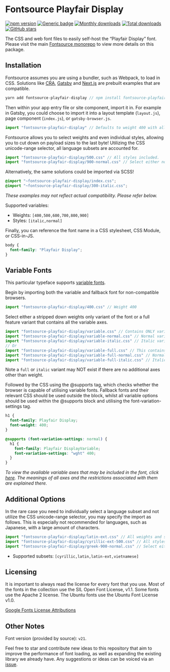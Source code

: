 # Fontsource Playfair Display

[![npm version](https://badge.fury.io/js/fontsource-playfair-display.svg)](https://www.npmjs.com/package/fontsource-playfair-display) [![Generic badge](https://img.shields.io/badge/fontsource-passing-brightgreen)](https://github.com/fontsource/fontsource) [![Monthly downloads](https://badgen.net/npm/dm/fontsource-playfair-display)](https://github.com/fontsource/fontsource) [![Total downloads](https://badgen.net/npm/dt/fontsource-playfair-display)](https://github.com/fontsource/fontsource) [![GitHub stars](https://img.shields.io/github/stars/DecliningLotus/fontsource.svg?style=social&label=Star)](https://github.com/fontsource/fontsource/stargazers)

The CSS and web font files to easily self-host the “Playfair Display” font. Please visit the main [Fontsource monorepo](https://github.com/fontsource/fontsource) to view more details on this package.

## Installation

Fontsource assumes you are using a bundler, such as Webpack, to load in CSS. Solutions like [CRA](https://create-react-app.dev/), [Gatsby](https://www.gatsbyjs.org/) and [Next.js](https://nextjs.org/) are prebuilt examples that are compatible.

```javascript
yarn add fontsource-playfair-display // npm install fontsource-playfair-display
```

Then within your app entry file or site component, import it in. For example in Gatsby, you could choose to import it into a layout template (`layout.js`), page component (`index.js`), or `gatsby-browser.js`.

```javascript
import "fontsource-playfair-display" // Defaults to weight 400 with all styles included.
```

Fontsource allows you to select weights and even individual styles, allowing you to cut down on payload sizes to the last byte! Utilizing the CSS unicode-range selector, all language subsets are accounted for.

```javascript
import "fontsource-playfair-display/500.css" // All styles included.
import "fontsource-playfair-display/900-normal.css" // Select either normal or italic.
```

Alternatively, the same solutions could be imported via SCSS!

```scss
@import "~fontsource-playfair-display/index.css";
@import "~fontsource-playfair-display/300-italic.css";
```

_These examples may not reflect actual compatibility. Please refer below._

Supported variables:

- Weights: `[400,500,600,700,800,900]`
- Styles: `[italic,normal]`

Finally, you can reference the font name in a CSS stylesheet, CSS Module, or CSS-in-JS.

```css
body {
  font-family: "Playfair Display";
}
```

## Variable Fonts

This particular typeface supports [variable fonts](https://developer.mozilla.org/en-US/docs/Web/CSS/CSS_Fonts/Variable_Fonts_Guide).

Begin by importing both the variable and fallback font for non-compatible browsers.

```js
import "fontsource-playfair-display/400.css" // Weight 400
```

Select either a stripped down weights only variant of the font or a full feature variant that contains all the variable axes.

```js
import "fontsource-playfair-display/variable.css" // Contains ONLY variable weights and no other axes. Both normal and italic.
import "fontsource-playfair-display/variable-normal.css" // Normal variant.
import "fontsource-playfair-display/variable-italic.css" // Italic variant.
// Or
import "fontsource-playfair-display/variable-full.css" // This contains ALL variable axes. Font files are larger. Both normal and italic.
import "fontsource-playfair-display/variable-full-normal.css" // Normal variant.
import "fontsource-playfair-display/variable-full-italic.css" // Italic variant.
```

Note a `full` or `italic` variant may NOT exist if there are no additional axes other than weight.

Followed by the CSS using the @supports tag, which checks whether the browser is capable of utilising variable fonts. Fallback fonts and their relevant CSS should be used outside the block, whilst all variable options should be used within the @supports block and utilising the font-variation-settings tag.

```css
h1 {
  font-family: Playfair Display;
  font-weight: 400;
}

@supports (font-variation-settings: normal) {
  h1 {
    font-family: Playfair DisplayVariable;
    font-variation-settings: "wght" 400;
  }
}
```

_To view the available variable axes that may be included in the font, click [here](https://fonts.google.com/variablefonts). The meanings of all axes and the restrictions associated with them are explained there._

## Additional Options

In the rare case you need to individually select a language subset and not utilize the CSS unicode-range selector, you may specify the import as follows. This is especially not recommended for languages, such as Japanese, with a large amount of characters.

```javascript
import "fontsource-playfair-display/latin-ext.css" // All weights and styles included.
import "fontsource-playfair-display/cyrillic-ext-500.css" // All styles included.
import "fontsource-playfair-display/greek-900-normal.css" // Select either normal or italic.
```

- Supported subsets: `[cyrillic,latin,latin-ext,vietnamese]`

## Licensing

It is important to always read the license for every font that you use.
Most of the fonts in the collection use the SIL Open Font License, v1.1. Some fonts use the Apache 2 license. The Ubuntu fonts use the Ubuntu Font License v1.0.

[Google Fonts License Attributions](https://fonts.google.com/attribution)

## Other Notes

Font version (provided by source): `v21`.

Feel free to star and contribute new ideas to this repository that aim to improve the performance of font loading, as well as expanding the existing library we already have. Any suggestions or ideas can be voiced via an [issue](https://github.com/fontsource/fontsource/issues).
